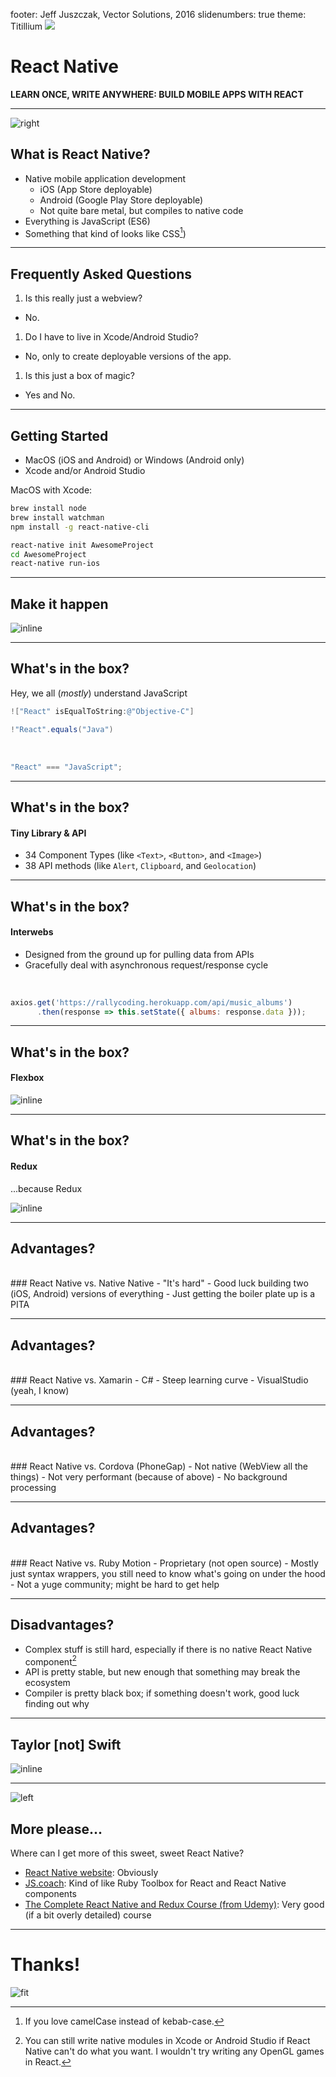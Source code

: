 footer: Jeff Juszczak, Vector Solutions, 2016
slidenumbers: true
theme: Titillium
![](https://github.com/moottoast/react-native-presentation/raw/master/images/react-logo-1000-transparent.png)
# React Native
**LEARN ONCE, WRITE ANYWHERE:
BUILD MOBILE APPS WITH REACT**

---

![right](https://github.com/moottoast/react-native-presentation/raw/master/images/react-logo-1000-transparent.png)

## What is React Native?

- Native mobile application development
  - iOS (App Store deployable)
  - Android (Google Play Store deployable)
  - Not quite bare metal, but compiles to native code
- Everything is JavaScript (ES6)
- Something that kind of looks like CSS[^1])

[^1]: If you love camelCase instead of kebab-case.

---

## Frequently Asked Questions

1. Is this really just a webview?
  - No.
1. Do I have to live in Xcode/Android Studio?
  - No, only to create deployable versions of the app.
1. Is this just a box of magic?
  - Yes and No.

---

## Getting Started

- MacOS (iOS and Android) or Windows (Android only)
- Xcode and/or Android Studio

MacOS with Xcode:

```bash
brew install node
brew install watchman
npm install -g react-native-cli

react-native init AwesomeProject
cd AwesomeProject
react-native run-ios
```

---

## Make it happen

![inline](https://github.com/moottoast/react-native-presentation/raw/master/images/2____dev_react-native__bash_.png)

---

## What's in the box?

Hey, we all (_mostly_) understand JavaScript
<br>

```objectivec
!["React" isEqualToString:@"Objective-C"]
```

```java
!"React".equals("Java")
```
<br>

```javascript
"React" === "JavaScript";
```

---

## What's in the box?

#### Tiny Library & API

  - 34 Component Types (like `<Text>`, `<Button>`, and `<Image>`)
  - 38 API methods (like `Alert`, `Clipboard`, and `Geolocation`)

---

## What's in the box?

#### Interwebs
- Designed from the ground up for pulling data from APIs
- Gracefully deal with asynchronous request/response cycle

<br>

```jsx
axios.get('https://rallycoding.herokuapp.com/api/music_albums')
      .then(response => this.setState({ albums: response.data }));
```

---

## What's in the box?

#### Flexbox

![inline](/Users/jjuszczak/Desktop/TXH5p.png)

---

## What's in the box?

#### Redux

...because Redux

![inline](https://github.com/moottoast/react-native-presentation/raw/master/images/redux_logo.png)

---

## Advantages?

<br>
### React Native vs. Native Native
  - "It's hard"
  - Good luck building two (iOS, Android) versions of everything
  - Just getting the boiler plate up is a PITA

---

## Advantages?

<br>
### React Native vs. Xamarin
  - C#
  - Steep learning curve
  - VisualStudio (yeah, I know)

---

## Advantages?

<br>
### React Native vs. Cordova (PhoneGap)
  - Not native (WebView all the things)
  - Not very performant (because of above)
  - No background processing

---

## Advantages?

<br>
### React Native vs. Ruby Motion
  - Proprietary (not open source)
  - Mostly just syntax wrappers, you still need to know what's going on under the hood
  - Not a yuge community; might be hard to get help

---

## Disadvantages?

  - Complex stuff is still hard, especially if there is no native React Native component[^2]
  - API is pretty stable, but new enough that something may break the ecosystem
  - Compiler is pretty black box; if something doesn't work, good luck finding out why

[^2]: You can still write native modules in Xcode or Android Studio if React Native can't do what you want. I wouldn't try writing any OpenGL games in React.

---

## Taylor [not] Swift

![inline](https://github.com/moottoast/react-native-presentation/raw/master/images/Glass_and_iPhone_6_%E2%80%93_iOS_10_2__14C5062c_.png)

---
![left](https://github.com/moottoast/react-native-presentation/raw/master/images/react-logo-1000-transparent.png)
## More please...

Where can I get more of this sweet, sweet React Native?

- [React Native website](https://facebook.github.io/react-native): Obviously
- [JS.coach](https://js.coach/react-native): Kind of like Ruby Toolbox for React and React Native components
- [The Complete React Native and Redux Course (from Udemy)](https://www.udemy.com/the-complete-react-native-and-redux-course/): Very good (if a bit overly detailed) course

---

# Thanks!
![fit](https://github.com/moottoast/react-native-presentation/raw/master/images/giphy.gif)
